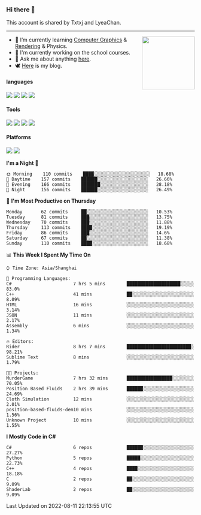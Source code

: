 ### Hi there 👋

This account is shared by Txtxj and LyeaChan.

---

<img align="right" height="141" src="https://github-readme-stats.vercel.app/api?username=txtxj&theme=tokyonight&show_icons=true&count_private=true">

- 🌱 I’m currently learning [Computer Graphics](https://github.com/txtxj/GAMES101) & [Rendering](https://github.com/txtxj/GAMES202) & Physics.
- 🐶 I'm currently working on the school courses.
- 💬 Ask me about anything [here](https://github.com/txtxj/txtxj/issues).
- 🕊️ [Here](https://txtxj.top) is my blog.

#### languages

![](https://img.shields.io/badge/C++-00599C?logo=cplusplus&logoColor=fff)
![](https://img.shields.io/badge/Python-3e74a2?logo=python&logoColor=fff)
![](https://img.shields.io/badge/C%23-239120?logo=csharp&logoColor=fff)
![](https://img.shields.io/badge/C-A8B9CC?logo=c&logoColor=555)


#### Tools

![](https://img.shields.io/badge/JetBrains-000000?logo=jetbrains&logoColor=fff)
![](https://img.shields.io/badge/Unity-FFFFFF?logo=unity&logoColor=000)
![](https://img.shields.io/badge/SublimeText_3-FF9800?logo=sublimetext&logoColor=fff)
![](https://img.shields.io/badge/Blender-F5792A?logo=blender&logoColor=fff)


#### Platforms

![](https://img.shields.io/badge/Windows_10-0078D6?logo=windows&logoColor=fff)
![](https://img.shields.io/badge/Ubuntu_20.04-E95420?logo=ubuntu&logoColor=fff)


<!--START_SECTION:waka-->
**I'm a Night 🦉** 

```text
🌞 Morning    110 commits    ████░░░░░░░░░░░░░░░░░░░░░   18.68% 
🌆 Daytime    157 commits    ██████░░░░░░░░░░░░░░░░░░░   26.66% 
🌃 Evening    166 commits    ███████░░░░░░░░░░░░░░░░░░   28.18% 
🌙 Night      156 commits    ██████░░░░░░░░░░░░░░░░░░░   26.49%

```
📅 **I'm Most Productive on Thursday** 

```text
Monday       62 commits     ██░░░░░░░░░░░░░░░░░░░░░░░   10.53% 
Tuesday      81 commits     ███░░░░░░░░░░░░░░░░░░░░░░   13.75% 
Wednesday    70 commits     ███░░░░░░░░░░░░░░░░░░░░░░   11.88% 
Thursday     113 commits    ████░░░░░░░░░░░░░░░░░░░░░   19.19% 
Friday       86 commits     ███░░░░░░░░░░░░░░░░░░░░░░   14.6% 
Saturday     67 commits     ██░░░░░░░░░░░░░░░░░░░░░░░   11.38% 
Sunday       110 commits    ████░░░░░░░░░░░░░░░░░░░░░   18.68%

```


📊 **This Week I Spent My Time On** 

```text
⌚︎ Time Zone: Asia/Shanghai

💬 Programming Languages: 
C#                       7 hrs 5 mins        ████████████████████░░░░░   83.0% 
C++                      41 mins             ██░░░░░░░░░░░░░░░░░░░░░░░   8.09% 
HTML                     16 mins             ░░░░░░░░░░░░░░░░░░░░░░░░░   3.14% 
JSON                     11 mins             ░░░░░░░░░░░░░░░░░░░░░░░░░   2.17% 
Assembly                 6 mins              ░░░░░░░░░░░░░░░░░░░░░░░░░   1.34%

🔥 Editors: 
Rider                    8 hrs 7 mins        ████████████████████████░   98.21% 
Sublime Text             8 mins              ░░░░░░░░░░░░░░░░░░░░░░░░░   1.79%

🐱‍💻 Projects: 
MurderGame               7 hrs 32 mins       █████████████████░░░░░░░░   70.05% 
Position Based Fluids    2 hrs 39 mins       ██████░░░░░░░░░░░░░░░░░░░   24.69% 
Cloth Simulation         12 mins             ░░░░░░░░░░░░░░░░░░░░░░░░░   2.01% 
position-based-fluids-dem10 mins             ░░░░░░░░░░░░░░░░░░░░░░░░░   1.56% 
Unknown Project          10 mins             ░░░░░░░░░░░░░░░░░░░░░░░░░   1.55%

```

**I Mostly Code in C#** 

```text
C#                       6 repos             ██████░░░░░░░░░░░░░░░░░░░   27.27% 
Python                   5 repos             █████░░░░░░░░░░░░░░░░░░░░   22.73% 
C++                      4 repos             ████░░░░░░░░░░░░░░░░░░░░░   18.18% 
C                        2 repos             ██░░░░░░░░░░░░░░░░░░░░░░░   9.09% 
ShaderLab                2 repos             ██░░░░░░░░░░░░░░░░░░░░░░░   9.09%

```



 Last Updated on 2022-08-11 22:13:55 UTC
<!--END_SECTION:waka-->
